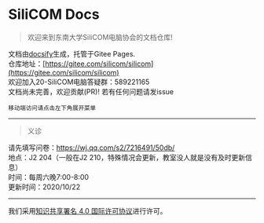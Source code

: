 # SiliCOM Docs

> 欢迎来到东南大学SiliCOM电脑协会的文档仓库!  

文档由[docsify](https://docsify.js.org/)生成，托管于Gitee Pages.  
仓库地址：[https://gitee.com/silicom/silicom](https://gitee.com/silicom/silicom)  
欢迎加入20-SiliCOM电脑答疑群：589221165  
文档尚未完善，欢迎贡献(PR)! 若有任何问题请发issue  

`移动端访问请点击左下角展开菜单`  

***
> 义诊  

请先填写问卷：https://wj.qq.com/s2/7216491/50db/  
地点：J2 204（一般在J2 210，特殊情况会更新，教室没人就是没有及时更新信息）  
时间：每周六晚7:00-8:00  
更新时间：2020/10/22
***
<a rel="license" href="http://creativecommons.org/licenses/by/4.0/"></a>我们采用<a rel="license" href="http://creativecommons.org/licenses/by/4.0/deed.zh">知识共享署名 4.0 国际许可协议</a>进行许可。  
